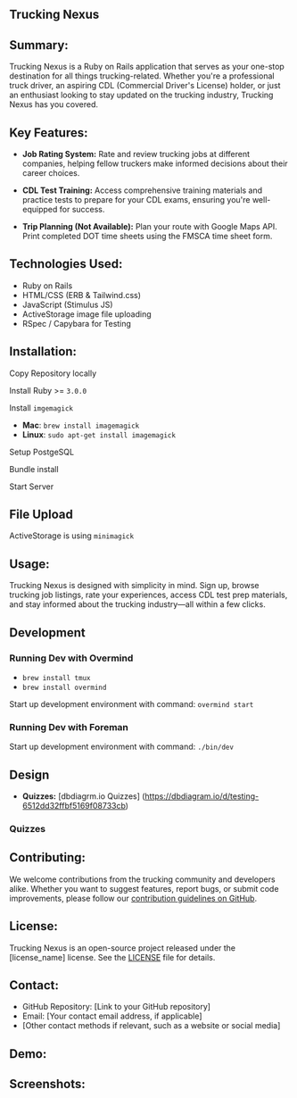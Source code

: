 ## Trucking Nexus

## Summary:

Trucking Nexus is a Ruby on Rails application that serves as your one-stop destination for all things trucking-related. Whether you're a professional truck driver, an aspiring CDL (Commercial Driver's License) holder, or just an enthusiast looking to stay updated on the trucking industry, Trucking Nexus has you covered.

## Key Features:

- **Job Rating System:** Rate and review trucking jobs at different companies, helping fellow truckers make informed decisions about their career choices.

- **CDL Test Training:** Access comprehensive training materials and practice tests to prepare for your CDL exams, ensuring you're well-equipped for success.

- **Trip Planning (Not Available):** Plan your route with Google Maps API. Print completed DOT time sheets using the FMSCA time sheet form.

## Technologies Used:

- Ruby on Rails
- HTML/CSS (ERB & Tailwind.css)
- JavaScript (Stimulus JS)
- ActiveStorage image file uploading
- RSpec / Capybara for Testing

## Installation:

Copy Repository locally

Install Ruby >= `3.0.0`

Install `imgemagick`

- **Mac**: `brew install imagemagick`
- **Linux**: `sudo apt-get install imagemagick`

Setup PostgeSQL

Bundle install

Start Server

## File Upload

ActiveStorage is using `minimagick`

## Usage:

Trucking Nexus is designed with simplicity in mind. Sign up, browse trucking job listings, rate your experiences, access CDL test prep materials, and stay informed about the trucking industry—all within a few clicks.

## Development

### Running Dev with Overmind

- `brew install tmux`
- `brew install overmind`

Start up development environment with command: `overmind start`

### Running Dev with Foreman

Start up development environment with command: `./bin/dev`

## Design

- **Quizzes:** [dbdiagrm.io Quizzes] (https://dbdiagram.io/d/testing-6512dd32ffbf5169f08733cb)

### Quizzes

## Contributing:

We welcome contributions from the trucking community and developers alike. Whether you want to suggest features, report bugs, or submit code improvements, please follow our [contribution guidelines on GitHub](link_to_contributing_guidelines).

## License:

Trucking Nexus is an open-source project released under the [license_name] license. See the [LICENSE](link_to_license_file) file for details.

## Contact:

- GitHub Repository: [Link to your GitHub repository]
- Email: [Your contact email address, if applicable]
- [Other contact methods if relevant, such as a website or social media]

## Demo:

## Screenshots:
